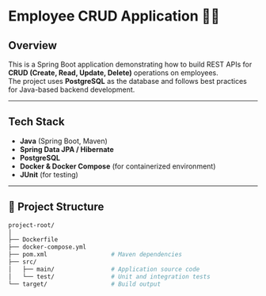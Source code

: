 # Employee CRUD Application 🧑‍💼

## Overview
This is a Spring Boot application demonstrating how to build REST APIs for **CRUD (Create, Read, Update, Delete)** operations on employees.  
The project uses **PostgreSQL** as the database and follows best practices for Java-based backend development.

---

## Tech Stack
- **Java** (Spring Boot, Maven)
- **Spring Data JPA / Hibernate**
- **PostgreSQL**
- **Docker & Docker Compose** (for containerized environment)
- **JUnit** (for testing)

---

## 📂 Project Structure
```bash
project-root/
│
├── Dockerfile
├── docker-compose.yml
├── pom.xml                  # Maven dependencies
├── src/
│   ├── main/                # Application source code
│   └── test/                # Unit and integration tests
└── target/                  # Build output

